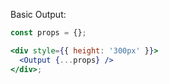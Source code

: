 Basic Output:

```jsx
const props = {};

<div style={{ height: '300px' }}>
  <Output {...props} />
</div>;
```
